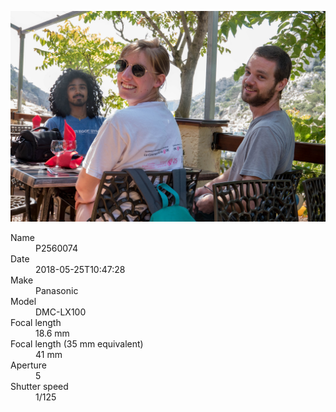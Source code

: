 [![P2560074](/photos/hd/P2560074.jpg)](/photos/full/P2560074.jpg?raw=true)

<dl>
  <dt>Name</dt>
  <dd>P2560074</dd>
  <dt>Date</dt>
  <dd>2018-05-25T10:47:28</dd>
  <dt>Make</dt>
  <dd>Panasonic</dd>
  <dt>Model</dt>
  <dd>DMC-LX100</dd>
  <dt>Focal length</dt>
  <dd>18.6 mm</dd>
  <dt>Focal length (35 mm equivalent)</dt>
  <dd>41 mm</dd>
  <dt>Aperture</dt>
  <dd>5</dd>
  <dt>Shutter speed</dt>
  <dd>1/125</dd>
</dl>
